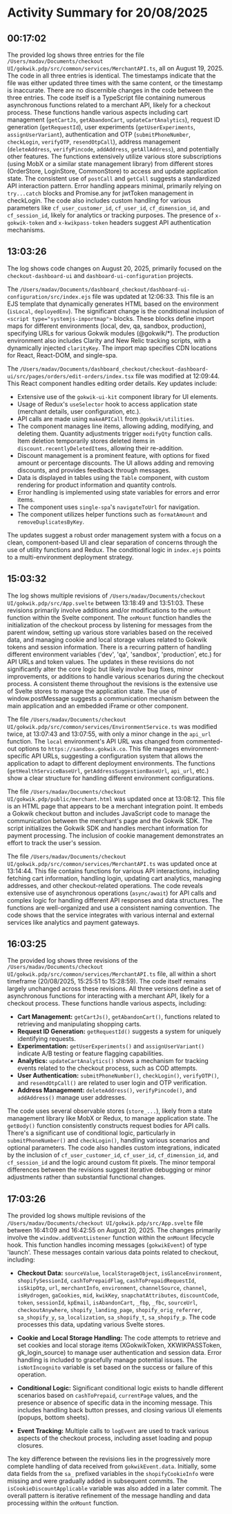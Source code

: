 # Activity Summary for 20/08/2025

## 00:17:02
The provided log shows three entries for the file `/Users/madav/Documents/checkout UI/gokwik.pdp/src/common/services/MerchantAPI.ts`, all on August 19, 2025.  The code in all three entries is identical.  The timestamps indicate that the file was either updated three times with the same content, or the timestamp is inaccurate. There are no discernible changes in the code between the three entries.  The code itself is a TypeScript file containing numerous asynchronous functions related to a merchant API, likely for a checkout process.  These functions handle various aspects including cart management (`getCartJs`, `getAbandonCart`, `updateCartAnalytics`), request ID generation (`getRequestId`), user experiments (`getUserExperiments`, `assignUserVariant`), authentication and OTP (`submitPhoneNumber`, `checkLogin`, `verifyOTP`, `resendOtpCall`), address management (`deleteAddress`, `verifyPincode`, `addAddress`, `getAllAddress`), and potentially other features. The functions extensively utilize various store subscriptions (using MobX or a similar state management library) from different stores (OrderStore, LoginStore, CommonStore) to access and update application state.  The consistent use of `postCall` and `getCall` suggests a standardized API interaction pattern.  Error handling appears minimal, primarily relying on `try...catch` blocks and Promise.any for jwtToken management in checkLogin. The code also includes custom handling for various parameters like `cf_user_customer_id`, `cf_user_id`, `cf_dimension_id`, and `cf_session_id`, likely for analytics or tracking purposes.  The presence of `x-gokwik-token` and `x-kwikpass-token` headers suggest API authentication mechanisms.


## 13:03:26
The log shows code changes on August 20, 2025, primarily focused on the `checkout-dashboard-ui` and `dashboard-ui-configuration` projects.

The `/Users/madav/Documents/dashboard_checkout/dashboard-ui-configuration/src/index.ejs` file was updated at 12:06:33.  This file is an EJS template that dynamically generates HTML based on the environment (`isLocal`, `deployedEnv`).  The significant change is the conditional inclusion of `<script type="systemjs-importmap">` blocks. These blocks define import maps for different environments (local, dev, qa, sandbox, production), specifying URLs for various Gokwik modules (@gokwik/*).  The production environment also includes Clarity and New Relic tracking scripts, with a dynamically injected `clarityKey`. The import map specifies CDN locations for React, React-DOM, and single-spa.


The `/Users/madav/Documents/dashboard_checkout/checkout-dashboard-ui/src/pages/orders/edit-orders/index.tsx` file was modified at 12:09:44. This React component handles editing order details. Key updates include:

* Extensive use of the `gokwik-ui-kit` component library for UI elements.
*  Usage of Redux's `useSelector` hook to access application state (merchant details, user configuration, etc.).
* API calls are made using `makeAPICall` from `@gokwik/utilities`.
*  The component manages line items, allowing adding, modifying, and deleting them.  Quantity adjustments trigger `modifyQty` function calls.  Item deletion temporarily stores deleted items in `discount.recentlyDeletedItems`, allowing their re-addition.
*  Discount management is a prominent feature, with options for fixed amount or percentage discounts.  The UI allows adding and removing discounts, and provides feedback through messages.
*  Data is displayed in tables using the `Table` component, with custom rendering for product information and quantity controls.
*  Error handling is implemented using state variables for errors and error items.
* The component uses `single-spa`'s `navigateToUrl` for navigation.
* The component utilizes helper functions such as `formatAmount` and `removeDuplicatesByKey`.

The updates suggest a robust order management system with a focus on a clean, component-based UI and clear separation of concerns through the use of utility functions and Redux.  The conditional logic in `index.ejs` points to a multi-environment deployment strategy.


## 15:03:32
The log shows multiple revisions of `/Users/madav/Documents/checkout UI/gokwik.pdp/src/App.svelte` between 13:18:49 and 13:51:03.  These revisions primarily involve additions and/or modifications to the `onMount` function within the Svelte component. The `onMount` function handles the initialization of the checkout process by listening for messages from the parent window, setting up various store variables based on the received data, and managing cookie and local storage values related to Gokwik tokens and session information.  There is a recurring pattern of handling different environment variables ('dev', 'qa', 'sandbox', 'production', etc.) for API URLs and token values.  The updates in these revisions do not significantly alter the core logic but likely involve bug fixes, minor improvements, or additions to handle various scenarios during the checkout process.  A consistent theme throughout the revisions is the extensive use of Svelte stores to manage the application state.  The use of window.postMessage suggests a communication mechanism between the main application and an embedded iFrame or other component.


The file `/Users/madav/Documents/checkout UI/gokwik.pdp/src/common/services/EnvironmentService.ts` was modified twice, at 13:07:43 and 13:07:55, with only a minor change in the `api_url` function.  The `local` environment's API URL was changed from commented-out options to `https://sandbox.gokwik.co`.  This file manages environment-specific API URLs, suggesting a configuration system that allows the application to adapt to different deployment environments.  The functions (`getHealthServiceBaseUrl`, `getAddressSuggestionBaseUrl`, `api_url`, etc.) show a clear structure for handling different environment configurations.

The file `/Users/madav/Documents/checkout UI/gokwik.pdp/public/merchant.html` was updated once at 13:08:12. This file is an HTML page that appears to be a merchant integration point. It embeds a Gokwik checkout button and includes JavaScript code to manage the communication between the merchant's page and the Gokwik SDK. The script initializes the Gokwik SDK and handles merchant information for payment processing.  The inclusion of cookie management demonstrates an effort to track the user's session.

The file `/Users/madav/Documents/checkout UI/gokwik.pdp/src/common/services/MerchantAPI.ts` was updated once at 13:14:44.  This file contains functions for various API interactions, including fetching cart information, handling login, updating cart analytics, managing addresses, and other checkout-related operations.  The code reveals extensive use of asynchronous operations (`async/await`) for API calls and complex logic for handling different API responses and data structures. The functions are well-organized and use a consistent naming convention.  The code shows that the service integrates with various internal and external services like analytics and payment gateways.


## 16:03:25
The provided log shows three revisions of the `/Users/madav/Documents/checkout UI/gokwik.pdp/src/common/services/MerchantAPI.ts` file, all within a short timeframe (20/08/2025, 15:25:51 to 15:28:59).  The code itself remains largely unchanged across these revisions.  All three versions define a set of asynchronous functions for interacting with a merchant API, likely for a checkout process.  These functions handle various aspects, including:

* **Cart Management:**  `getCartJs()`, `getAbandonCart()`,  functions related to retrieving and manipulating shopping carts.
* **Request ID Generation:** `getRequestId()` suggests a system for uniquely identifying requests.
* **Experimentation:** `getUserExperiments()` and `assignUserVariant()` indicate A/B testing or feature flagging capabilities.
* **Analytics:** `updateCartAnalytics()` shows a mechanism for tracking events related to the checkout process, such as COD attempts.
* **User Authentication:** `submitPhoneNumber()`, `checkLogin()`, `verifyOTP()`, and `resendOtpCall()` are related to user login and OTP verification.
* **Address Management:**  `deleteAddress()`, `verifyPincode()`, and `addAddress()`  manage user addresses.

The code uses several observable stores (`store_...`), likely from a state management library like MobX or Redux, to manage application state.  The `getBody()` function consistently constructs request bodies for API calls.  There's a significant use of conditional logic, particularly in `submitPhoneNumber()` and `checkLogin()`, handling various scenarios and optional parameters.  The code also handles custom integrations, indicated by the inclusion of `cf_user_customer_id`, `cf_user_id`, `cf_dimension_id`, and `cf_session_id` and the logic around custom fit pixels.  The minor temporal differences between the revisions suggest iterative debugging or minor adjustments rather than substantial functional changes.


## 17:03:26
The provided log shows multiple revisions of the `/Users/madav/Documents/checkout UI/gokwik.pdp/src/App.svelte` file between 16:41:09 and 16:42:55 on August 20, 2025.  The changes primarily involve the `window.addEventListener` function within the `onMount` lifecycle hook. This function handles incoming messages (`gokwikEvent`) of type 'launch'.  These messages contain various data points related to checkout, including:

* **Checkout Data:**  `sourceValue`, `localStorageObject`, `isGlanceEnvironment`, `shopifySessionId`, `cashToPrepaidFlag`, `cashToPrepaidRequestId`, `isSkipOtp`, `url`, `merchantInfo`, `environment`, `channelSource`, `channel`, `isHydrogen`, `gaCookies`, `mid`, `kwikKey`, `snapchatAttributes`, `discountCode`, `token`, `sessionId`, `kpEmail`, `isAbandonCart`, `_fbp`, `_fbc`, `sourceUrl`, `checkoutAnywhere`, `shopify_landing_page`, `shopify_orig_referrer`, `sa_shopify_y`, `sa_localization`, `sa_shopify_t`, `sa_shopify_p`.  The code processes this data, updating various Svelte stores.


* **Cookie and Local Storage Handling:** The code attempts to retrieve and set cookies and local storage items (XGokwikToken, XKWIKPASSToken, gk_login_source) to manage user authentication and session data. Error handling is included to gracefully manage potential issues.  The `isNotIncognito` variable is set based on the success or failure of this operation.


* **Conditional Logic:**  Significant conditional logic exists to handle different scenarios based on `cashToPrepaid`, `currentPage` values, and the presence or absence of specific data in the incoming message. This includes handling back button presses, and closing various UI elements (popups, bottom sheets).


* **Event Tracking:** Multiple calls to `logEvent` are used to track various aspects of the checkout process, including asset loading and popup closures.


The key difference between the revisions lies in the progressively more complete handling of data received from `gokwikEvent.data`. Initially, some data fields from the `sa_` prefixed variables in the `shopifyCookieInfo` were missing and were gradually added in subsequent commits. The `isCookieDiscountApplicable` variable was also added in a later commit.  The overall pattern is iterative refinement of the message handling and data processing within the `onMount` function.
